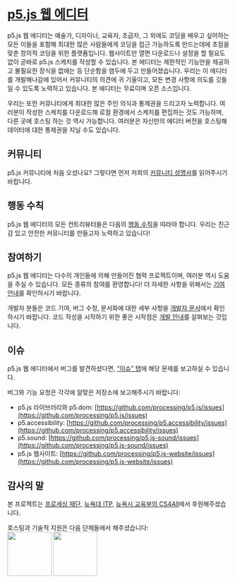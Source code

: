 # [p5.js 웹 에디터](https://editor.p5js.org)

p5.js 웹 에디터는 예술가, 디자이너, 교육자, 초급자, 그 외에도 코딩을 배우고 싶어하는 모든 이들을 포함해 최대한 많은 사람들에게 코딩을 접근 가능하도록 만드는데에 초점을 맞춘 창의적 코딩을 위한 플랫폼입니다. 웹사이트만 열면 다운로드나 설정을 할 필요도 없이 곧바로 p5.js 스케치를 작성할 수 있습니다. 본 에디터는 제한적인 기능만을 제공하고 불필요한 장식을 없애는 등 단순함을 염두에 두고 만들어졌습니다. 우리는 이 에디터를 개발해나감에 있어서 커뮤니티의 의견에 귀 기울이고, 모든 변경 사항에 의도를 깃들일 수 있도록 노력하고 있습니다. 본 에디터는 무료이며 오픈 소스입니다.

우리는 또한 커뮤니티에게 최대한 많은 주인 의식과 통제권을 드리고자 노력합니다. 여러분이 작성한 스케치를 다운로드해 로컬 환경에서 스케치를 편집하는 것도 가능하며, 다른 곳에 호스팅 하는 것 역시 가능합니다. 여러분은 자신만의 에디터 버전을 호스팅해 데이터에 대한 통제권을 지닐 수도 있습니다.

## 커뮤니티

p5.js 커뮤니티에 처음 오셨나요? 그렇다면 먼저 저희의 [커뮤니티 성명서](https://p5js.org/community/)를 읽어주시기 바랍니다.

## 행동 수칙

p5.js 웹 에디터의 모든 컨트리뷰터들은 다음의 [행동 수칙](./.github/CODE_OF_CONDUCT.md)을 따라야 합니다. 우리는 친근감 있고 안전한 커뮤니티를 만들고자 노력하고 있습니다!

## 참여하기

p5.js 웹 에디터는 다수의 개인들에 의해 만들어진 협력 프로젝트이며, 여러분 역시 도움을 주실 수 있습니다. 모든 종류의 참여를 환영합니다! 더 자세한 사항을 위해서는 [기여 안내](./.github/CONTRIBUTING.md)를 확인하시기 바랍니다.

개발자 분들은 코드 기여, 버그 수정, 문서화에 대한 세부 사항을 [개발자 문서](https://github.com/processing/p5.js-web-editor/blob/develop/contributor_docs/)에서 확인하시기 바랍니다. 코드 작성을 시작하기 위한 좋은 시작점은 [개발 안내](https://github.com/processing/p5.js-web-editor/blob/develop/contributor_docs/development.md)를 살펴보는 것입니다.

## 이슈

p5.js 웹 에디터에서 버그를 발견하셨다면, [“이슈” 탭](https://github.com/processing/p5.js-web-editor/issues)에 해당 문제를 보고하실 수 있습니다.

버그와 기능 요청은 각각에 알맞은 저장소에 보고해주시기 바랍니다:

* p5.js 라이브러리와 p5.dom: [https://github.com/processing/p5.js/issues](https://github.com/processing/p5.js/issues)
* p5.accessibility: [https://github.com/processing/p5.accessibility/issues](https://github.com/processing/p5.accessibility/issues)
* p5.sound: [https://github.com/processing/p5.js-sound/issues](https://github.com/processing/p5.js-sound/issues)
* p5.js 웹사이트: [https://github.com/processing/p5.js-website/issues](https://github.com/processing/p5.js-website/issues)

## 감사의 말

본 프로젝트는 [프로세싱 재단](https://processingfoundation.org/), [뉴욕대 ITP](https://tisch.nyu.edu/itp), [뉴욕시 교육부의 CS4All](http://cs4all.nyc/)에서 후원해주셨습니다.

호스팅과 기술적 지원은 다음 단체들에서 해주셨습니다:<br />
<a href="https://www.browserstack.com/" target="_blank"><img width="100" src="https://user-images.githubusercontent.com/6063380/46976166-ab280a80-d096-11e8-983b-18dd38c8cc9b.png" /></a> <a href="https://mlab.com" target="_blank"><img width="100" src="https://user-images.githubusercontent.com/6063380/46976572-dbbc7400-d097-11e8-89fe-c7bb08ed0775.png" /></a>

